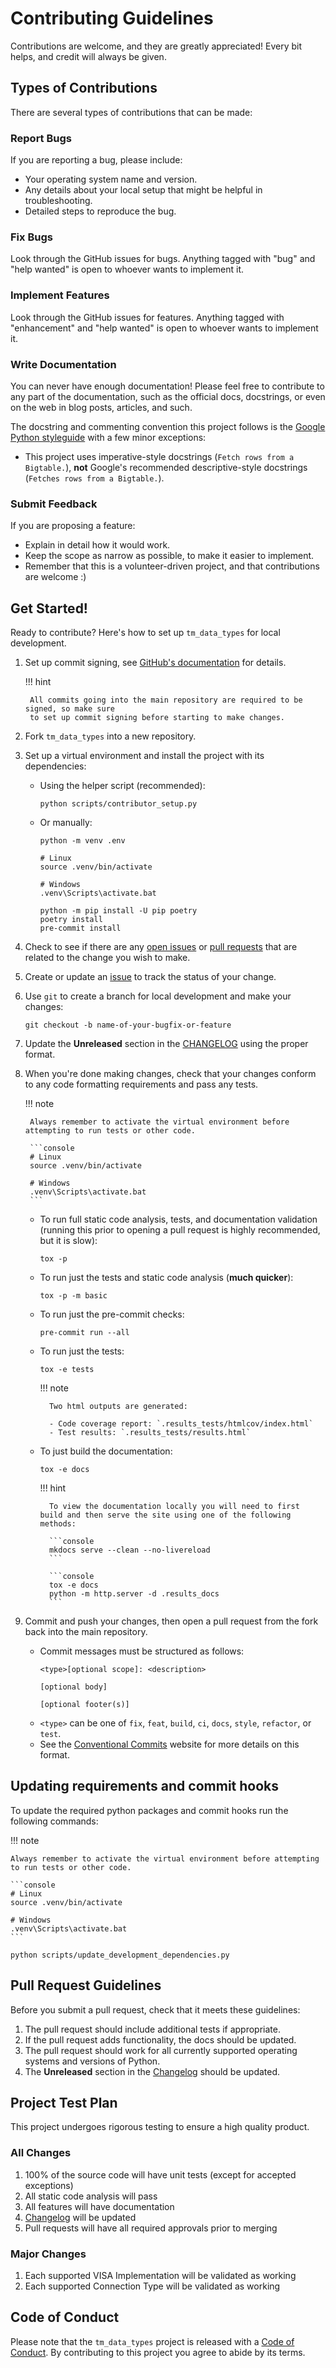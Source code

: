 # Contributing Guidelines

Contributions are welcome, and they are greatly appreciated! Every bit helps,
and credit will always be given.

## Types of Contributions

There are several types of contributions that can be made:

### Report Bugs

If you are reporting a bug, please include:

- Your operating system name and version.
- Any details about your local setup that might be helpful in troubleshooting.
- Detailed steps to reproduce the bug.

### Fix Bugs

Look through the GitHub issues for bugs. Anything tagged with "bug" and "help
wanted" is open to whoever wants to implement it.

### Implement Features

Look through the GitHub issues for features. Anything tagged with "enhancement"
and "help wanted" is open to whoever wants to implement it.

### Write Documentation

You can never have enough documentation! Please feel free to contribute to any
part of the documentation, such as the official docs, docstrings, or even on the
web in blog posts, articles, and such.

The docstring and commenting convention this project follows is the
[Google Python styleguide](https://google.github.io/styleguide/pyguide.html#s3.8-comments-and-docstrings)
with a few minor exceptions:

- This project uses imperative-style docstrings (`Fetch rows from a Bigtable.`),
    **not** Google's recommended descriptive-style docstrings
    (`Fetches rows from a Bigtable.`).

### Submit Feedback

If you are proposing a feature:

- Explain in detail how it would work.
- Keep the scope as narrow as possible, to make it easier to implement.
- Remember that this is a volunteer-driven project, and that contributions are
    welcome :)

## Get Started!

Ready to contribute? Here's how to set up `tm_data_types` for local development.

1. Set up commit signing, see [GitHub's documentation](https://docs.github.com/en/authentication/managing-commit-signature-verification/about-commit-signature-verification) for details.

    !!! hint

        All commits going into the main repository are required to be signed, so make sure
        to set up commit signing before starting to make changes.

2. Fork `tm_data_types` into a new repository.

3. Set up a virtual environment and install the project with its dependencies:

    - Using the helper script (recommended):
        ```console
        python scripts/contributor_setup.py
        ```
    - Or manually:
        ```console
        python -m venv .env
        ```
        ```console
        # Linux
        source .venv/bin/activate

        # Windows
        .venv\Scripts\activate.bat
        ```
        ```console
        python -m pip install -U pip poetry
        poetry install
        pre-commit install
        ```

4. Check to see if there are any [open issues](https://github.com/tektronix/tm_data_types/issues) or [pull requests](https://github.com/tektronix/tm_data_types/pulls) that are related to the change you wish to make.

5. Create or update an [issue](https://github.com/tektronix/tm_data_types/issues) to track the status of your change.

6. Use `git` to create a branch for local development and make your changes:

    ```console
    git checkout -b name-of-your-bugfix-or-feature
    ```

7. Update the **Unreleased** section in the [CHANGELOG](./CHANGELOG.md) using the proper format.

8. When you're done making changes, check that your changes conform to any code
    formatting requirements and pass any tests.

    !!! note

        Always remember to activate the virtual environment before attempting to run tests or other code.

        ```console
        # Linux
        source .venv/bin/activate

        # Windows
        .venv\Scripts\activate.bat
        ```

    - To run full static code analysis, tests, and documentation validation
        (running this prior to opening a pull request is highly recommended, but it is slow):

        ```console
        tox -p
        ```

    - To run just the tests and static code analysis (**much quicker**):

        ```console
        tox -p -m basic
        ```

    - To run just the pre-commit checks:

        ```console
        pre-commit run --all
        ```

    - To run just the tests:

        ```console
        tox -e tests
        ```

        !!! note

            Two html outputs are generated:

            - Code coverage report: `.results_tests/htmlcov/index.html`
            - Test results: `.results_tests/results.html`

    - To just build the documentation:

        ```console
        tox -e docs
        ```

        !!! hint

            To view the documentation locally you will need to first build and then serve the site using one of the following methods:

            ```console
            mkdocs serve --clean --no-livereload
            ```

            ```console
            tox -e docs
            python -m http.server -d .results_docs
            ```

9. Commit and push your changes, then open a pull request from
    the fork back into the main repository.

    - Commit messages must be structured as follows:
        ```
        <type>[optional scope]: <description>

        [optional body]

        [optional footer(s)]
        ```
    - `<type>` can be one of `fix`, `feat`, `build`, `ci`, `docs`, `style`,
        `refactor`, or `test`.
    - See the
        [Conventional Commits](https://www.conventionalcommits.org/en/v1.0.0/)
        website for more details on this format.

## Updating requirements and commit hooks

To update the required python packages and commit hooks run the following
commands:

!!! note

    Always remember to activate the virtual environment before attempting to run tests or other code.

    ```console
    # Linux
    source .venv/bin/activate

    # Windows
    .venv\Scripts\activate.bat
    ```

```console
python scripts/update_development_dependencies.py
```

## Pull Request Guidelines

Before you submit a pull request, check that it meets these guidelines:

1. The pull request should include additional tests if appropriate.
2. If the pull request adds functionality, the docs should be updated.
3. The pull request should work for all currently supported operating systems
    and versions of Python.
4. The **Unreleased** section in the [Changelog](./CHANGELOG.md) should be updated.

## Project Test Plan

This project undergoes rigorous testing to ensure a high quality product.

### All Changes

1. 100% of the source code will have unit tests (except for accepted exceptions)
2. All static code analysis will pass
3. All features will have documentation
4. [Changelog](./CHANGELOG.md) will be updated
5. Pull requests will have all required approvals prior to merging

### Major Changes

1. Each supported VISA Implementation will be validated as working
2. Each supported Connection Type will be validated as working

## Code of Conduct

Please note that the `tm_data_types` project is released with a
[Code of Conduct](./CODE_OF_CONDUCT.md). By contributing to this project you agree
to abide by its terms.
